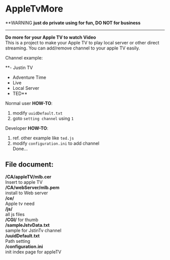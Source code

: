 AppleTvMore
===========
**WARNING **just do private using for fun, DO NOT for business**    
- - -
**Do more for your Apple TV to watch Video**  
This is a project to make your Apple TV to play local server or other direct streaming. You can add/remove channel to your apple TV easily.


Channel example:    

 **- Justin TV  
 - Adventure Time  
 - Live  
 - Local Server  
 - TED**

Normal user **HOW-TO**:  
1. modify `uuidDefault.txt`  
2. goto `setting channel` using `1`  

Developer **HOW-TO**:   
1. ref. other example like `ted.js`  
2. modify `configuration.ini` to add channel  
Done...

File document:
-
**/CA/appleTV/mlb.cer**   
    Insert to apple TV  
**/CA/webServer/mlb.pem**  
    install to Web server  
**/ce/**  
    Apple tv need  
**/js/**  
    all js files  
**/CGI/**
    for thumb  
**/sampleJstvData.txt**  
    sample for JstinTv channel  
**/uuidDefault.txt**  
    Path setting  
**/configuration.ini**  
    init index page for appleTV    
